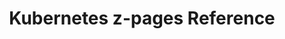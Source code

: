 ---
title: Kubernetes z-pages Reference
content_type: reference
auto_generated: true
description: >-
  Details of the zpages data that Kubernetes components expose.
---